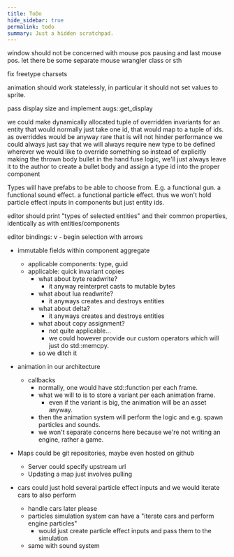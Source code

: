 ```yaml
---
title: ToDo
hide_sidebar: true
permalink: todo
summary: Just a hidden scratchpad.
---
```


window should not be concerned with mouse pos pausing and last mouse pos.
let there be some separate mouse wrangler class or sth

fix freetype charsets

animation should work statelessly, in particular it should not set values to sprite.

pass display size and implement augs::get_display

we could make dynamically allocated tuple of overridden invariants for an entity that would normally just take one id,
that would map to a tuple of ids. as overriddes would be anyway rare that is will not hinder performance
we could always just say that we will always require new type to be defined wherever we would like to override something
so instead of explicitly making the thrown body bullet in the hand fuse logic, we'll just always leave it to the author to create a bullet body and assign a type id into the proper component


Types will have prefabs to be able to choose from.
E.g. a functional gun.
a functional sound effect.
a functional particle effect.
thus we won't hold particle effect inputs in components but just entity ids.

editor should print "types of selected entities" and their common properties, identically as with entities/components

editor bindings:
v - begin selection with arrows

- immutable fields within component aggregate
	- applicable components: type, guid
	- applicable: quick invariant copies
		- what about byte readwrite?
			- it anyway reinterpret casts to mutable bytes
		- what about lua readwrite?
			- it anyways creates and destroys entities
		- what about delta?
			- it anyways creates and destroys entities
		- what about copy assignment?
			- not quite applicable...
			- we could however provide our custom operators which will just do std::memcpy.
		- so we ditch it

- animation in our architecture
	- callbacks
		- normally, one would have std::function per each frame.
		- what we will to is to store a variant per each animation frame.
			- even if the variant is big, the animation will be an asset anyway.
		- then the animation system will perform the logic and e.g. spawn particles and sounds.
		- we won't separate concerns here because we're not writing an engine, rather a game.

- Maps could be git repositories, maybe even hosted on github
	- Server could specify upstream url
	- Updating a map just involves pulling

- cars could just hold several particle effect inputs and we would iterate cars to also perform
	- handle cars later please
	- particles simulation system can have a "iterate cars and perform engine particles"
		- would just create particle effect inputs and pass them to the simulation
	- same with sound system

